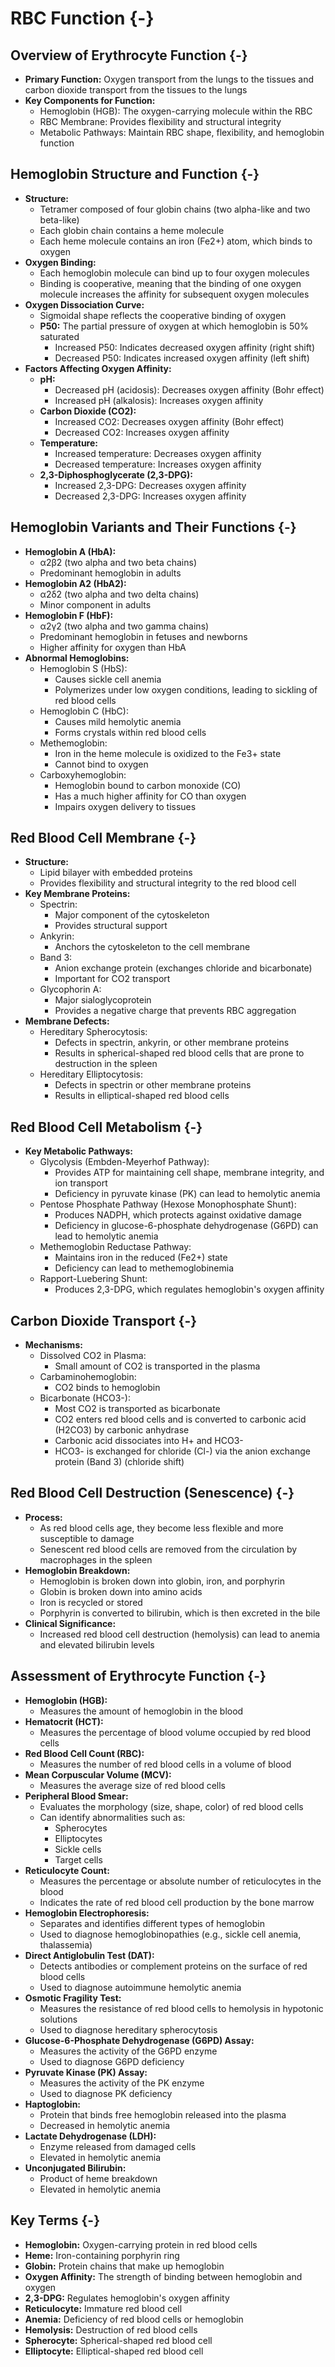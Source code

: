 # RBC Function {-}

## **Overview of Erythrocyte Function** {-}

*   **Primary Function:** Oxygen transport from the lungs to the tissues and carbon dioxide transport from the tissues to the lungs
*   **Key Components for Function:**
    *   Hemoglobin (HGB): The oxygen-carrying molecule within the RBC
    *   RBC Membrane: Provides flexibility and structural integrity
    *   Metabolic Pathways: Maintain RBC shape, flexibility, and hemoglobin function

## **Hemoglobin Structure and Function** {-}

*   **Structure:**
    *   Tetramer composed of four globin chains (two alpha-like and two beta-like)
    *   Each globin chain contains a heme molecule
    *   Each heme molecule contains an iron (Fe2+) atom, which binds to oxygen
*   **Oxygen Binding:**
    *   Each hemoglobin molecule can bind up to four oxygen molecules
    *   Binding is cooperative, meaning that the binding of one oxygen molecule increases the affinity for subsequent oxygen molecules
*   **Oxygen Dissociation Curve:**
    *   Sigmoidal shape reflects the cooperative binding of oxygen
    *   **P50:** The partial pressure of oxygen at which hemoglobin is 50% saturated
        *   Increased P50: Indicates decreased oxygen affinity (right shift)
        *   Decreased P50: Indicates increased oxygen affinity (left shift)
*   **Factors Affecting Oxygen Affinity:**
    *   **pH:**
        *   Decreased pH (acidosis): Decreases oxygen affinity (Bohr effect)
        *   Increased pH (alkalosis): Increases oxygen affinity
    *   **Carbon Dioxide (CO2):**
        *   Increased CO2: Decreases oxygen affinity (Bohr effect)
        *   Decreased CO2: Increases oxygen affinity
    *   **Temperature:**
        *   Increased temperature: Decreases oxygen affinity
        *   Decreased temperature: Increases oxygen affinity
    *   **2,3-Diphosphoglycerate (2,3-DPG):**
        *   Increased 2,3-DPG: Decreases oxygen affinity
        *   Decreased 2,3-DPG: Increases oxygen affinity

## **Hemoglobin Variants and Their Functions** {-}

*   **Hemoglobin A (HbA):**
    *   α2β2 (two alpha and two beta chains)
    *   Predominant hemoglobin in adults
*   **Hemoglobin A2 (HbA2):**
    *   α2δ2 (two alpha and two delta chains)
    *   Minor component in adults
*   **Hemoglobin F (HbF):**
    *   α2γ2 (two alpha and two gamma chains)
    *   Predominant hemoglobin in fetuses and newborns
    *   Higher affinity for oxygen than HbA
*   **Abnormal Hemoglobins:**
    *   Hemoglobin S (HbS):
        *   Causes sickle cell anemia
        *   Polymerizes under low oxygen conditions, leading to sickling of red blood cells
    *   Hemoglobin C (HbC):
        *   Causes mild hemolytic anemia
        *   Forms crystals within red blood cells
    *   Methemoglobin:
        *   Iron in the heme molecule is oxidized to the Fe3+ state
        *   Cannot bind to oxygen
    *   Carboxyhemoglobin:
        *   Hemoglobin bound to carbon monoxide (CO)
        *   Has a much higher affinity for CO than oxygen
        *   Impairs oxygen delivery to tissues

## **Red Blood Cell Membrane** {-}

*   **Structure:**
    *   Lipid bilayer with embedded proteins
    *   Provides flexibility and structural integrity to the red blood cell
*   **Key Membrane Proteins:**
    *   Spectrin:
        *   Major component of the cytoskeleton
        *   Provides structural support
    *   Ankyrin:
        *   Anchors the cytoskeleton to the cell membrane
    *   Band 3:
        *   Anion exchange protein (exchanges chloride and bicarbonate)
        *   Important for CO2 transport
    *   Glycophorin A:
        *   Major sialoglycoprotein
        *   Provides a negative charge that prevents RBC aggregation
*   **Membrane Defects:**
    *   Hereditary Spherocytosis:
        *   Defects in spectrin, ankyrin, or other membrane proteins
        *   Results in spherical-shaped red blood cells that are prone to destruction in the spleen
    *   Hereditary Elliptocytosis:
        *   Defects in spectrin or other membrane proteins
        *   Results in elliptical-shaped red blood cells

## **Red Blood Cell Metabolism** {-}

*   **Key Metabolic Pathways:**
    *   Glycolysis (Embden-Meyerhof Pathway):
        *   Provides ATP for maintaining cell shape, membrane integrity, and ion transport
        *   Deficiency in pyruvate kinase (PK) can lead to hemolytic anemia
    *   Pentose Phosphate Pathway (Hexose Monophosphate Shunt):
        *   Produces NADPH, which protects against oxidative damage
        *   Deficiency in glucose-6-phosphate dehydrogenase (G6PD) can lead to hemolytic anemia
    *   Methemoglobin Reductase Pathway:
        *   Maintains iron in the reduced (Fe2+) state
        *   Deficiency can lead to methemoglobinemia
    *   Rapport-Luebering Shunt:
        *   Produces 2,3-DPG, which regulates hemoglobin's oxygen affinity

## **Carbon Dioxide Transport** {-}

*   **Mechanisms:**
    *   Dissolved CO2 in Plasma:
        *   Small amount of CO2 is transported in the plasma
    *   Carbaminohemoglobin:
        *   CO2 binds to hemoglobin
    *   Bicarbonate (HCO3-):
        *   Most CO2 is transported as bicarbonate
        *   CO2 enters red blood cells and is converted to carbonic acid (H2CO3) by carbonic anhydrase
        *   Carbonic acid dissociates into H+ and HCO3-
        *   HCO3- is exchanged for chloride (Cl-) via the anion exchange protein (Band 3) (chloride shift)

## **Red Blood Cell Destruction (Senescence)** {-}

*   **Process:**
    *   As red blood cells age, they become less flexible and more susceptible to damage
    *   Senescent red blood cells are removed from the circulation by macrophages in the spleen
*   **Hemoglobin Breakdown:**
    *   Hemoglobin is broken down into globin, iron, and porphyrin
    *   Globin is broken down into amino acids
    *   Iron is recycled or stored
    *   Porphyrin is converted to bilirubin, which is then excreted in the bile
*   **Clinical Significance:**
    *   Increased red blood cell destruction (hemolysis) can lead to anemia and elevated bilirubin levels

## **Assessment of Erythrocyte Function** {-}

*   **Hemoglobin (HGB):**
    *   Measures the amount of hemoglobin in the blood
*   **Hematocrit (HCT):**
    *   Measures the percentage of blood volume occupied by red blood cells
*   **Red Blood Cell Count (RBC):**
    *   Measures the number of red blood cells in a volume of blood
*   **Mean Corpuscular Volume (MCV):**
    *   Measures the average size of red blood cells
*   **Peripheral Blood Smear:**
    *   Evaluates the morphology (size, shape, color) of red blood cells
    *   Can identify abnormalities such as:
        *   Spherocytes
        *   Elliptocytes
        *   Sickle cells
        *   Target cells
*   **Reticulocyte Count:**
    *   Measures the percentage or absolute number of reticulocytes in the blood
    *   Indicates the rate of red blood cell production by the bone marrow
*   **Hemoglobin Electrophoresis:**
    *   Separates and identifies different types of hemoglobin
    *   Used to diagnose hemoglobinopathies (e.g., sickle cell anemia, thalassemia)
*   **Direct Antiglobulin Test (DAT):**
    *   Detects antibodies or complement proteins on the surface of red blood cells
    *   Used to diagnose autoimmune hemolytic anemia
*   **Osmotic Fragility Test:**
    *   Measures the resistance of red blood cells to hemolysis in hypotonic solutions
    *   Used to diagnose hereditary spherocytosis
*   **Glucose-6-Phosphate Dehydrogenase (G6PD) Assay:**
    *   Measures the activity of the G6PD enzyme
    *   Used to diagnose G6PD deficiency
*   **Pyruvate Kinase (PK) Assay:**
    *   Measures the activity of the PK enzyme
    *   Used to diagnose PK deficiency
*   **Haptoglobin:**
    *   Protein that binds free hemoglobin released into the plasma
    *   Decreased in hemolytic anemia
*   **Lactate Dehydrogenase (LDH):**
    *   Enzyme released from damaged cells
    *   Elevated in hemolytic anemia
*   **Unconjugated Bilirubin:**
    *   Product of heme breakdown
    *   Elevated in hemolytic anemia

## **Key Terms** {-}

*   **Hemoglobin:** Oxygen-carrying protein in red blood cells
*   **Heme:** Iron-containing porphyrin ring
*   **Globin:** Protein chains that make up hemoglobin
*   **Oxygen Affinity:** The strength of binding between hemoglobin and oxygen
*   **2,3-DPG:** Regulates hemoglobin's oxygen affinity
*   **Reticulocyte:** Immature red blood cell
*   **Anemia:** Deficiency of red blood cells or hemoglobin
*   **Hemolysis:** Destruction of red blood cells
*   **Spherocyte:** Spherical-shaped red blood cell
*   **Elliptocyte:** Elliptical-shaped red blood cell
